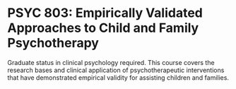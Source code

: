 # PSYC 803: Empirically Validated Approaches to Child and Family Psychotherapy

Graduate status in clinical psychology required. This course covers the research bases and clinical application of psychotherapeutic interventions that have demonstrated empirical validity for assisting children and families.